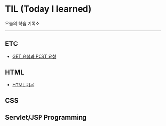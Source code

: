 # TIL (Today I learned)

오늘의 학습 기록소

---

## ETC

- [GET 요청과 POST 요청](https://github.com/b00db/TIL/blob/master/ETC/GET-POST.md)

## HTML

- [HTML 기본](https://github.com/b00db/TIL/blob/master/ETC/HTML.md)

## CSS

## Servlet/JSP Programming
